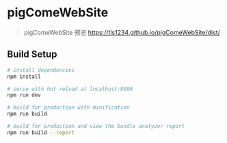 # pigComeWebSite

> pigComeWebSite
预览 https://tls1234.github.io/pigComeWebSite/dist/

## Build Setup

``` bash
# install dependencies
npm install

# serve with hot reload at localhost:8080
npm run dev

# build for production with minification
npm run build

# build for production and view the bundle analyzer report
npm run build --report
```